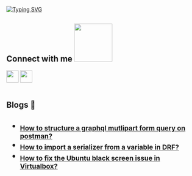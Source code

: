 <a href="https://git.io/typing-svg"><img src="https://readme-typing-svg.demolab.com?font=Fira+Code&pause=1000&width=435&lines=Hello+world%2C+I'm+Bijita!" alt="Typing SVG" /></a>


<!--<p>&nbsp;<img align="center" src="https://github-readme-stats.vercel.app/api?username=bijitakc&show_icons=true&locale=en" alt="bijitakc" /></p>-->

<!--<p><img align="center" src="https://github-readme-streak-stats.herokuapp.com/?user=bijitakc&" alt="bijitakc" /></p>-->

<h2> Connect with me <img src='https://raw.githubusercontent.com/ShahriarShafin/ShahriarShafin/main/Assets/handshake.gif' width="100px"> </h2>
<a href = 'https://www.linkedin.com/in/bijitakc'> <img width = '32px' align= 'center' src="https://raw.githubusercontent.com/rahulbanerjee26/githubAboutMeGenerator/main/icons/linked-in-alt.svg"/></a> 
<a href = 'https://www.github.com/Bijitakc'> <img width = '32px' align= 'center' src="https://raw.githubusercontent.com/rahulbanerjee26/githubAboutMeGenerator/main/icons/github.svg"/></a> <br><br>

<h2> Blogs 📝<h2/>
    
- <sub>[How to structure a graphql mutlipart form query on postman?](https://blog.ldtalentwork.com/2022/07/05/how-to-structure-a-graphql-multipart-form-query-on-postman/) </sub>
- <sub>[How to import a serializer from a variable in DRF?](https://blog.ldtalentwork.com/2022/02/17/how-to-import-a-serializer-from-a-variable-in-drf/)</sub>
- <sub>[How to fix the Ubuntu black screen issue in Virtualbox?](https://blog.ldtalentwork.com/2022/02/28/how-to-fix-the-ubuntu-black-screen-issue-in-virtualbox/)</sub>

